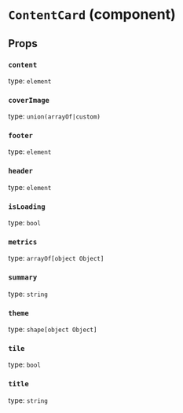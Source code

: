 `ContentCard` (component)
=========================



Props
-----

### `content`

type: `element`


### `coverImage`

type: `union(arrayOf|custom)`


### `footer`

type: `element`


### `header`

type: `element`


### `isLoading`

type: `bool`


### `metrics`

type: `arrayOf[object Object]`


### `summary`

type: `string`


### `theme`

type: `shape[object Object]`


### `tile`

type: `bool`


### `title`

type: `string`

